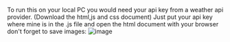 To run this on your local PC you would need your api key from a weather api provider. (Download the html,js and css document)
Just put your api key where mine is in the .js file and open the html document with your browser don't forget to save
images:
![image](https://github.com/user-attachments/assets/e9f59c6c-dea2-4694-b44b-c85da0efea2c)

